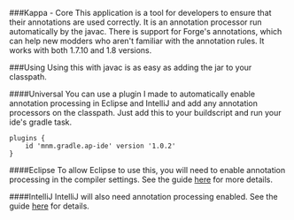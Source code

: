 ###Kappa - Core
This application is a tool for developers to ensure that their
 annotations are used correctly. It is an annotation processor
 run automatically by the javac. There is support for Forge's
 annotations, which can help new modders who aren't familiar
 with the annotation rules. It works with both 1.7.10 and 1.8
 versions.

###Using
Using this with javac is as easy as adding the jar to your
 classpath.

####Universal
You can use a plugin I made to automatically enable annotation
 processing in Eclipse and IntelliJ and add any annotation
 processors on the classpath. Just add this to your
 buildscript and run your ide's gradle task.
```
plugins {
	id 'mnm.gradle.ap-ide' version '1.0.2'
}
```

####Eclipse
To allow Eclipse to use this, you will need to enable annotation
 processing in the compiler settings. See the guide
 [here](http://help.eclipse.org/luna/index.jsp?topic=%2Forg.eclipse.jdt.doc.isv%2Fguide%2Fjdt_apt_getting_started.htm)
 for more details.

####IntelliJ
IntelliJ will also need annotation processing enabled. See the
 guide [here](https://www.jetbrains.com/idea/help/configuring-annotation-processing.html)
 for details.